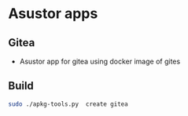 # Asustor apps

## Gitea
- Asustor app for gitea using docker image of gites

## Build
```bash
sudo ./apkg-tools.py  create gitea
```
